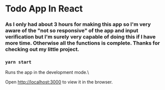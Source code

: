 # Todo App In React

### As I only had about 3 hours for making this app so I'm very aware of the "not so responsive" of the app and input verification but I'm surely very capable of doing this if I have more time. Otherwise all the functions is complete. Thanks for checking out my little project.

### `yarn start`
  
Runs the app in the development mode.\

Open [http://localhost:3000](http://localhost:3000) to view it in the browser.
